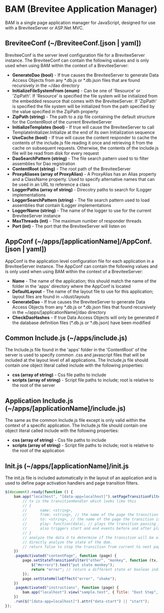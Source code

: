 BAM (Brevitee Application Manager)
=========

BAM is a single page application manager for JavaScript, designed for use with a BreviteeServer or ASP.Net MVC.

BreviteeConf (~/BreviteeConf.[json | yaml])
---
BreviteeConf is the server level configuration file for a BreviteeServer instance.  The BreviteeConf can contain the following values and is only used when using BAM within the context of a BreviteeServer:

 - **GenerateDao (bool)** - If true causes the BreviteeServer to generate Data Access Objects from any &ast;.db.js or &ast;.db.json files that are found recursively in the ~/dao directory
 - **InitializeFileSystemFrom (enum)** - Can be one of 'Resource' or 'ZipPath'.  If 'Resource' is specified the file system will be initialized from the embedded resource that comes with the BreviteeServer.  If 'ZipPath' is specified the file system will be initialized from the path specified by the value specified in the ZipPath property
 - **ZipPath (string)** - The path to a zip file containing the default structure for the ContentRoot of the current BreviteeServer
 - **InitializeTemplates (bool)** - If true will cause the BreviteeServer to call TemplateInitializer.Initialize at the end of its own Initialization sequence
 - **UseCache (bool)** - If true will cause the content responder to cache the contents of the include.js file reading it once and retrieving it from the cache on subsequent requests.  Otherwise, the contents of the include.js file will be read from disk for every request
 - **DaoSearchPattern (string)** - The file search pattern used to to filter assemblies for Dao registration
 - **ContentRoot (string)** - The root path of the BreviteeServer
 - **ProxyAliases (array of ProxyAlias)** - A ProxyAlias has an Alias property and a ClassName property.  Used to specify alternative names that can be used in an URL to reference a class
 - **LoggerPaths (array of string)** - Direcotry paths to search for ILogger implementations 
 - **LoggerSearchPattern (string)** - The file search pattern used to load assemblies that contain ILogger implementations
 - **LoggerName (string)** - The name of the logger to use for the current BreviteeServer instance
 - **MaxThreads (int)** - The maximum number of responder threads
 - **Port (int)** - The port that the BreviteeServer will listen on

AppConf (~/apps/[applicationName]/AppConf.[json | yaml])
---
AppConf is the application level configuration file for each application in a BreviteeServer instance.  The AppConf can contain the following values and is only used when using BAM within the context of a BreviteeServer:

 - **Name** - The name of the application; this should match the name of the folder in the 'apps' directory where the AppConf is located
 - **DefaultLayout** - The name of the layout file to use for this application; layout files are found in ~/dust/layouts
 - **GenerateDao** - If true causes the BreviteeServer to generate Data Access Objects from any &ast;.db.js or &ast;.db.json files that found recursively in the ~/apps/[applicationName]/dao directory
 - **CheckDaoHashes** - If true Data Access Objects will only be generated if the database definition files (&ast;.db.js or &ast;.db.json) have been modified

Common Include.js (~/apps/include.js)
---
The Include.js file found in the 'apps' folder in the 'ContentRoot' of the server is used to specify common .css and javascript files that will be included at the layout level of all applications.  The Include.js file should contain one object literal called include with the following properties:
- **css (array of string)** - Css file paths to include
- **scripts (array of string)** - Script file paths to include; root is relative to the root of the server

Application Include.js (~/apps/[applicationName]/include.js)
---
The same as the common Include.js file except is only valid within the context of a specific application.  The Include.js file should contain one object literal called include with the following properties:
- **css (array of string)** - Css file paths to include
- **scripts (array of string)** - Script file paths to include; root is relative to the root of the application

Init.js (~/apps/[applicationName]/init.js
---
The init.js file is included automatically in the layout of an application and is used to define page activation handlers and page transition filters.

```js
$(document).ready(function () {
    bam.app("localhost", "[data-app=localhost]").setPageTransitionFilter("current", "next", function (tx, d) {
        // tx is the transitionHandler which looks like this
        // {
        //      name: <string>,
        //      from: <string>, // the name of the page the transition is from
        //      to: <string>, // the name of the page the transition is to
        //      play: function(data), // plays the transition passing in optional data
        //      also triggers start and end events before and after play
        // }
        // analyze the data d to determine if the transition will be allowed or
        // directly analyze the state of the dom.
        // return false to stop the transition from current to next page
    })
    .pageActivated("contentPage", function (page) {
        page.setStateTransitionFilter("other", "monkey", function (tx, d) {
            $("#errors").text("put state monkey");
            return "error"; // return a different state or boolean indicating whether to allow the transition
        });
        page.setStateHelloEffect("error", "shake");
    })
    .pageActivated("instructions", function (page) {
        bam.app("localhost").view("sample.test", { Title: "Dust Step", Details: "These are the details" }, ".dustTarget");
    })
    .run($("[data-app=localhost]").attr("data-start") || "start");
});
```


















    